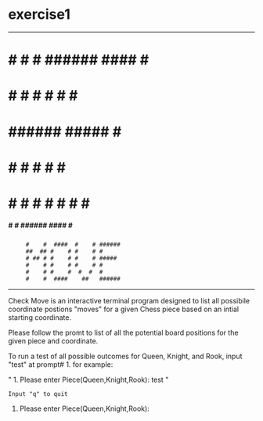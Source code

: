 # exercise1
********************************************************************

 #####
 #     # #    # ######  ####  #    #
 #       #    # #      #    # #   #
 #       ###### #####  #      ####
 #       #    # #      #      #  #
 #     # #    # #      #    # #   #
  #####  #    # ######  ####  #    #


         #    #  ####  #    # ######
         ##  ## #    # #    # #
         # ## # #    # #    # #####
         #    # #    # #    # #
         #    # #    #  #  #  #
         #    #  ####    ##   ######

*****************************************************************************

Check Move is an interactive terminal program designed to list all possibile
coordinate postions "moves" for a given Chess piece based on an intial
starting coordinate.


Please follow the promt to list of all the potential board positions for
the given piece and coordinate.


To run a test of all possible outcomes for Queen, Knight, and Rook, input
"test" at  prompt# 1. for example:

"    1. Please enter Piece(Queen,Knight,Rook): test    "

    Input "q" to quit

1. Please enter Piece(Queen,Knight,Rook):